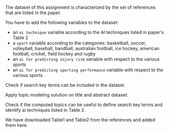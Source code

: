 The dataset of this assignment is characterized by the set of references that are listed in the paper.

You have to add the following variables to the dataset:
* an `ai technique` variable according to the AI techniques listed in paper's Table 2
* a `sport` variable according to the categories: basketball, soccer, volleyball, baseball, handball, australian football, ice hockey, american football, cricket, field hockey and rugby
* an `ai for predicting injury risk` variable with respect to the various sports
* an `ai for predicting sporting performance` variable with respect to the various sports

Check if search key terms can be included in the dataset.

Apply topic modeling solution on title and abstract dataset.

Check if the computed topics can be useful to define search key terms and identify ai techniques listed in Table 2.

We have downloaded Table1 and Table2 from the references and added them here.

